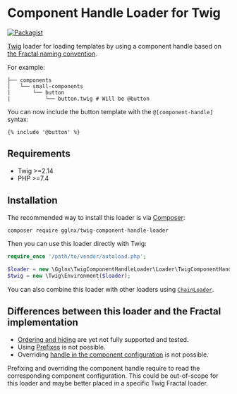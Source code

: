 # Component Handle Loader for Twig

[![Packagist](https://img.shields.io/packagist/v/gglnx/twig-component-handle-loader.svg)](https://packagist.org/packages/gglnx/twig-component-handle-loader)

[Twig](https://twig.symfony.com/) loader for loading templates by using a component handle based on [the Fractal naming convention](https://fractal.build/guide/core-concepts/naming.html#referencing-other-items).

For example:

```
├── components
│   └── small-components
|       └── button
|           └── button.twig # Will be @button
```

You can now include the button template with the `@[component-handle]` syntax:

```twig
{% include '@button' %}
```

## Requirements

* Twig >=2.14
* PHP >=7.4

## Installation

The recommended way to install this loader is via [Composer](https://getcomposer.org/):

```bash
composer require gglnx/twig-component-handle-loader
```

Then you can use this loader directly with Twig:

```php
require_once '/path/to/vendor/autoload.php';

$loader = new \Gglnx\TwigComponentHandleLoader\Loader\TwigComponentHandleLoader('../path-to-my-components');
$twig = new \Twig\Environment($loader);
```

You can also combine this loader with other loaders using [`ChainLoader`](https://twig.symfony.com/doc/3.x/api.html#twig-loader-chainloader).

## Differences between this loader and the Fractal implementation

* [Ordering and hiding](https://fractal.build/guide/core-concepts/naming.html#ordering-and-hiding) are yet not fully supported and tested.
* Using [Prefixes](https://fractal.build/guide/core-concepts/naming.html#prefixes) is not possible.
* Overriding [handle in the component configuration](https://fractal.build/guide/components/configuration-reference.html#component-properties) is not possible.

Prefixing and overriding the component handle require to read the corresponding component configuration. This could be out-of-scope for this loader and maybe better placed in a specific Twig Fractal loader.
